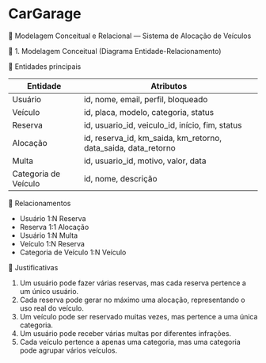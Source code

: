 # CarGarage

📘 Modelagem Conceitual e Relacional — Sistema de Alocação de Veículos

🔶 1. Modelagem Conceitual (Diagrama Entidade-Relacionamento)

📌 Entidades principais

| Entidade          | Atributos                                  |
|-------------------|--------------------------------------------|
| Usuário           | id, nome, email, perfil, bloqueado         |
| Veículo           | id, placa, modelo, categoria, status       |
| Reserva           | id, usuario_id, veiculo_id, início, fim, status |
| Alocação          | id, reserva_id, km_saida, km_retorno, data_saida, data_retorno |
| Multa             | id, usuario_id, motivo, valor, data        |
| Categoria de Veículo | id, nome, descrição                       |


🔗 Relacionamentos

- Usuário 1:N Reserva
- Reserva 1:1 Alocação
- Usuário 1:N Multa
- Veículo 1:N Reserva
- Categoria de Veículo 1:N Veículo

🧾 Justificativas

1. Um usuário pode fazer várias reservas, mas cada reserva pertence a um único usuário.
2. Cada reserva pode gerar no máximo uma alocação, representando o uso real do veículo.
3. Um veículo pode ser reservado muitas vezes, mas pertence a uma única categoria.
4. Um usuário pode receber várias multas por diferentes infrações.
5. Cada veículo pertence a apenas uma categoria, mas uma categoria pode agrupar vários veículos.
